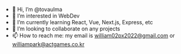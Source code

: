 - 👋 Hi, I’m @tovaulma
- 👀 I’m interested in WebDev
- 🌱 I’m currently learning React, Vue, Next.js, Express, etc
- 💞️ I’m looking to collaborate on any projects
- 📫 How to reach me: my email is william02px2022@gmail.com or williampark@actgames.co.kr

<!---
tovaulma/tovaulma is a ✨ special ✨ repository because its `README.md` (this file) appears on your GitHub profile.
You can click the Preview link to take a look at your changes.
--->
